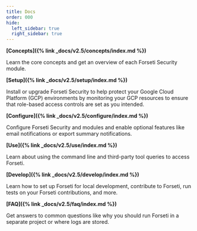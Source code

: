 ```yaml
---
title: Docs
order: 000
hide:
  left_sidebar: true
  right_sidebar: true
---
```


**[Concepts]({% link _docs/v2.5/concepts/index.md %})**

Learn the core concepts and get an overview of each Forseti Security module.

**[Setup]({% link _docs/v2.5/setup/index.md %})**

Install or upgrade Forseti Security to help protect your Google Cloud Platform (GCP)
environments by monitoring your GCP resources to ensure that role-based access
controls are set as you intended.

**[Configure]({% link _docs/v2.5/configure/index.md %})**

Configure Forseti Security and modules and enable optional features like email notifications or
export summary notifications.

**[Use]({% link _docs/v2.5/use/index.md %})**

Learn about using the command line and third-party tool queries to access Forseti.

**[Develop]({% link _docs/v2.5/develop/index.md %})**

Learn how to set up Forseti for local development, contribute to Forseti, run tests on your
Forseti contributions, and more.

**[FAQ]({% link _docs/v2.5/faq/index.md %})**

Get answers to common questions like why you should run Forseti in a separate project or where
logs are stored.
